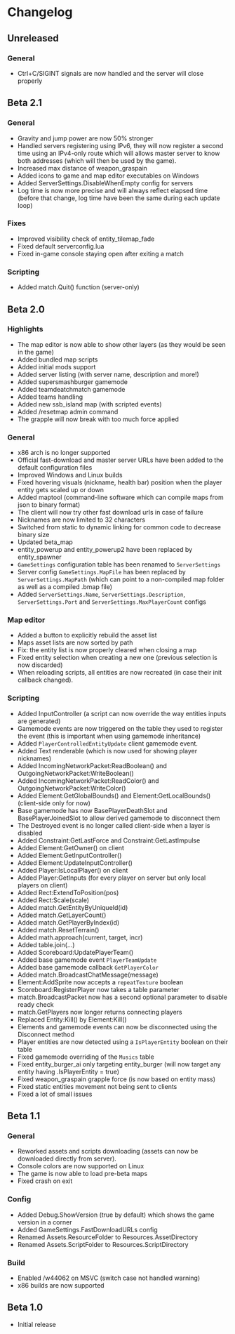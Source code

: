 # Changelog

## Unreleased

### General

* Ctrl+C/SIGINT signals are now handled and the server will close properly

## Beta 2.1

### General

* Gravity and jump power are now 50% stronger
* Handled servers registering using IPv6, they will now register a second time using an IPv4-only route which will allows master server to know both addresses (which will then be used by the game).
* Increased max distance of weapon_graspain
* Added icons to game and map editor executables on Windows
* Added ServerSettings.DisableWhenEmpty config for servers
* Log time is now more precise and will always reflect elapsed time (before that change, log time have been the same during each update loop)

### Fixes

* Improved visibility check of entity_tilemap_fade
* Fixed default serverconfig.lua
* Fixed in-game console staying open after exiting a match

### Scripting

* Added match.Quit() function (server-only)

## Beta 2.0

### **Highlights**

* The map editor is now able to show other layers (as they would be seen in the game)
* Added bundled map scripts
* Added initial mods support
* Added server listing (with server name, description and more!)
* Added supersmashburger gamemode
* Added teamdeatchmatch gamemode
* Added teams handling
* Added new ssb_island map (with scripted events)
* Added /resetmap admin command
* The grapple will now break with too much force applied

### General

* x86 arch is no longer supported
* Official fast-download and master server URLs have been added to the default configuration files
* Improved Windows and Linux builds
* Fixed hovering visuals (nickname, health bar) position when the player entity gets scaled up or down
* Added maptool (command-line software which can compile maps from json to binary format)
* The client will now try other fast download urls in case of failure
* Nicknames are now limited to 32 characters
* Switched from static to dynamic linking for common code to decrease binary size
* Updated beta_map
* entity_powerup and entity_powerup2 have been replaced by entity_spawner
* `GameSettings` configuration table has been renamed to `ServerSettings`
* Server config `GameSettings.MapFile` has been replaced by `ServerSettings.MapPath` (which can point to a non-compiled map folder as well as a compiled .bmap file)
* Added `ServerSettings.Name`, `ServerSettings.Description`, `ServerSettings.Port` and `ServerSettings.MaxPlayerCount` configs

### Map editor

* Added a button to explicitly rebuild the asset list
* Maps asset lists are now sorted by path
* Fix: the entity list is now properly cleared when closing a map
* Fixed entity selection when creating a new one (previous selection is now discarded)
* When reloading scripts, all entities are now recreated (in case their init callback changed).

### Scripting

* Added InputController (a script can now override the way entities inputs are generated)
* Gamemode events are now triggered on the table they used to register the event (this is important when using gamemode inheritance)
* Added `PlayerControlledEntityUpdate` client gamemode event.
* Added Text renderable (which is now used for showing player nicknames)
* Added IncomingNetworkPacket:ReadBoolean() and OutgoingNetworkPacket:WriteBoolean()
* Added IncomingNetworkPacket:ReadColor() and OutgoingNetworkPacket:WriteColor()
* Added Element:GetGlobalBounds() and Element:GetLocalBounds() (client-side only for now)
* Base gamemode has now BasePlayerDeathSlot and BasePlayerJoinedSlot to allow derived gamemode to disconnect them
* The Destroyed event is no longer called client-side when a layer is disabled
* Added Constraint:GetLastForce and Constraint:GetLastImpulse
* Added Element:GetOwner() on client
* Added Element:GetInputController()
* Added Element:UpdateInputController()
* Added Player:IsLocalPlayer() on client
* Added Player:GetInputs (for every player on server but only local players on client)
* Added Rect:ExtendToPosition(pos)
* Added Rect:Scale(scale)
* Added match.GetEntityByUniqueId(id)
* Added match.GetLayerCount()
* Added match.GetPlayerByIndex(id)
* Added match.ResetTerrain()
* Added math.approach(current, target, incr)
* Added table.join(...)
* Added Scoreboard:UpdatePlayerTeam()
* Added base gamemode event `PlayerTeamUpdate`
* Added base gamemode callback `GetPlayerColor`
* Added match.BroadcastChatMessage(message)
* Element:AddSprite now accepts a `repeatTexture` boolean
* Scoreboard:RegisterPlayer now takes a table parameter
* match.BroadcastPacket now has a second optional parameter to disable ready check
* match.GetPlayers now longer returns connecting players
* Replaced Entity:Kill() by Element:Kill()
* Elements and gamemode events can now be disconnected using the Disconnect method
* Player entities are now detected using a `IsPlayerEntity` boolean on their table
* Fixed gamemode overriding of the `Musics` table
* Fixed entity_burger_ai only targeting entity_burger (will now target any entity having .IsPlayerEntity = true)
* Fixed weapon_graspain grapple force (is now based on entity mass)
* Fixed static entities movement not being sent to clients
* Fixed a lot of small issues

## Beta 1.1

### General

* Reworked assets and scripts downloading (assets can now be downloaded directly from server).
* Console colors are now supported on Linux
* The game is now able to load pre-beta maps
* Fixed crash on exit

### Config
* Added Debug.ShowVersion (true by default) which shows the game version in a corner
* Added GameSettings.FastDownloadURLs config
* Renamed Assets.ResourceFolder to Resources.AssetDirectory
* Renamed Assets.ScriptFolder to Resources.ScriptDirectory

### Build
* Enabled /w44062 on MSVC (switch case not handled warning)
* x86 builds are now supported

## Beta 1.0

* Initial release

